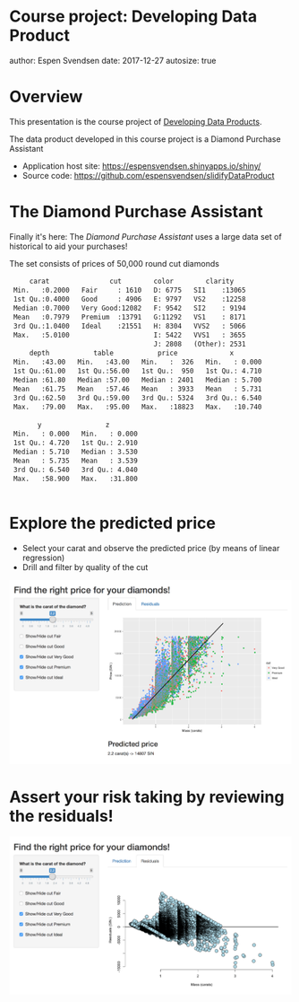 Course project: Developing Data Product
========================================================
author: Espen Svendsen 
date: 2017-12-27
autosize: true

Overview
========================================================

This presentation is the course project of [Developing Data Products](https://www.coursera.org/learn/data-products/home/info).

The data product developed in this course project is a Diamond Purchase Assistant

- Application host site: https://espensvendsen.shinyapps.io/shiny/
- Source code: https://github.com/espensvendsen/slidifyDataProduct

The Diamond Purchase Assistant
========================================================

Finally it's here: The *Diamond Purchase Assistant* uses a large data set of historical to aid your purchases! 

The set consists of prices of 50,000 round cut diamonds



```
     carat               cut        color        clarity     
 Min.   :0.2000   Fair     : 1610   D: 6775   SI1    :13065  
 1st Qu.:0.4000   Good     : 4906   E: 9797   VS2    :12258  
 Median :0.7000   Very Good:12082   F: 9542   SI2    : 9194  
 Mean   :0.7979   Premium  :13791   G:11292   VS1    : 8171  
 3rd Qu.:1.0400   Ideal    :21551   H: 8304   VVS2   : 5066  
 Max.   :5.0100                     I: 5422   VVS1   : 3655  
                                    J: 2808   (Other): 2531  
     depth           table           price             x         
 Min.   :43.00   Min.   :43.00   Min.   :  326   Min.   : 0.000  
 1st Qu.:61.00   1st Qu.:56.00   1st Qu.:  950   1st Qu.: 4.710  
 Median :61.80   Median :57.00   Median : 2401   Median : 5.700  
 Mean   :61.75   Mean   :57.46   Mean   : 3933   Mean   : 5.731  
 3rd Qu.:62.50   3rd Qu.:59.00   3rd Qu.: 5324   3rd Qu.: 6.540  
 Max.   :79.00   Max.   :95.00   Max.   :18823   Max.   :10.740  
                                                                 
       y                z         
 Min.   : 0.000   Min.   : 0.000  
 1st Qu.: 4.720   1st Qu.: 2.910  
 Median : 5.710   Median : 3.530  
 Mean   : 5.735   Mean   : 3.539  
 3rd Qu.: 6.540   3rd Qu.: 4.040  
 Max.   :58.900   Max.   :31.800  
                                  
```

Explore the predicted price
========================================================

- Select your carat and observe the predicted price (by means of linear regression)
- Drill and filter by quality of the cut 

![](Screenshot_Prediction.png)

Assert your risk taking by reviewing the residuals!
========================================================

![](Screenshot_Residuals.png)

